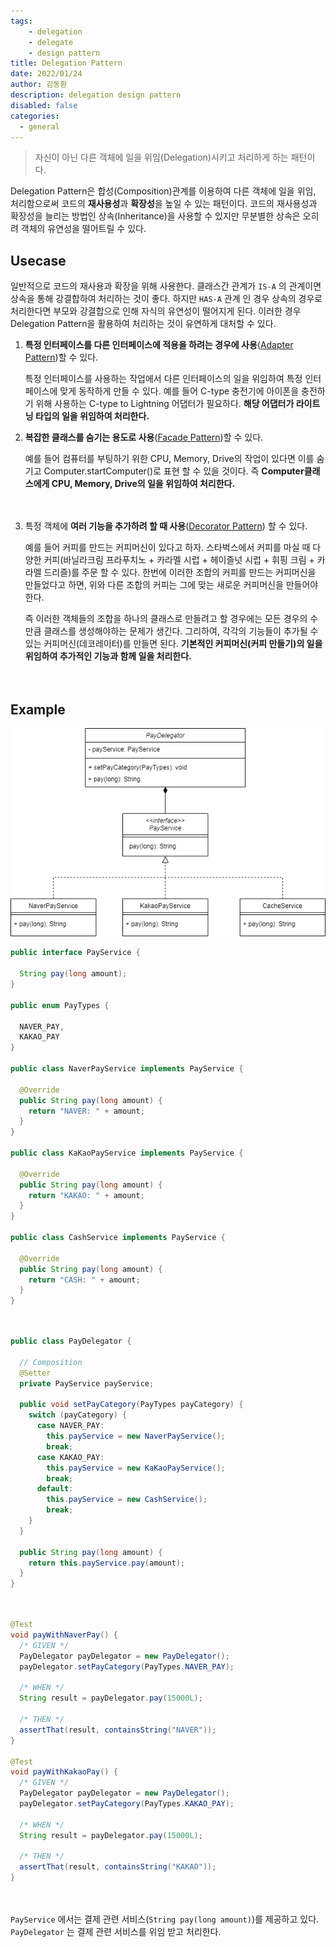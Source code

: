 ```yaml
---
tags: 
    - delegation
    - delegate
    - design pattern
title: Delegation Pattern
date: 2022/01/24
author: 김동환
description: delegation design pattern
disabled: false
categories:
  - general
---
```


> 자신이 아닌 다른 객체에 일을 위임(Delegation)시키고 처리하게 하는 패턴이다.
>

Delegation Pattern은 합성(Composition)관계를 이용하여 다른 객체에 일을 위임, 처리함으로써 코드의 **재사용성**과 **확장성**을 높일 수 있는 패턴이다. 코드의 재사용성과 확장성을 늘리는 방법인 상속(Inheritance)을 사용할 수 있지만 무분별한 상속은 오히려 객체의 유연성을 떨어트릴 수 있다.

## Usecase

일반적으로 코드의 재사용과 확장을 위해 사용한다. 클래스간 관계가 `IS-A` 의 관계이면 상속을 통해 강결합하여 처리하는 것이 좋다. 하지만 `HAS-A` 관계 인 경우 상속의 경우로 처리한다면 부모와 강결합으로 인해 자식의 유연성이 떨어지게 된다. 이러한 경우 Delegation Pattern을 활용하여 처리하는 것이 유연하게 대처할 수 있다.

1. **특정 인터페이스를 다른 인터페이스에 적용을 하려는 경우에 사용**([Adapter Pattern](https://en.wikipedia.org/wiki/Adapter_pattern))할 수 있다.

   특정 인터페이스를 사용하는 작업에서 다른 인터페이스의 일을 위임하여 특정 인터페이스에 맞게 동작하게 만들 수 있다. 예를 들어 C-type 충전기에 아이폰을 충전하기 위해 사용하는 C-type to Lightning 어댑터가 필요하다. **해당 어댑터가 라이트닝 타입의 일을 위임하여 처리한다.**


2. **복잡한 클래스를 숨기는 용도로 사용**([Facade Pattern](https://en.wikipedia.org/wiki/Facade_pattern))할 수 있다.

   예를 들어 컴퓨터를 부팅하기 위한 CPU, Memory, Drive의 작업이 있다면 이를 숨기고 Computer.startComputer()로 표현 할 수 있을 것이다. 즉 **Computer클래스에게 CPU, Memory, Drive의 일을 위임하여 처리한다.**

    　
3. 특정 객체에 **여러 기능을 추가하려 할 때 사용**([Decorator Pattern](https://en.wikipedia.org/wiki/Decorator_pattern)) 할 수 있다.

   예를 들어 커피를 만드는 커피머신이 있다고 하자. 스타벅스에서 커피를 마실 때 다양한 커피(바닐라크림 프라푸치노 + 카라멜 시럽 + 헤이즐넛 시럽 + 휘핑 크림 + 카라멜 드리즐)를 주문 할 수 있다. 한번에 이러한 조합의 커피를 만드는 커피머신을 만들었다고 하면, 위와 다른 조합의 커피는 그에 맞는 새로운 커피머신을 만들어야한다.

   즉 이러한 객체들의 조합을 하나의 클래스로 만들려고 할 경우에는 모든 경우의 수 만큼 클래스를 생성해야하는 문제가 생긴다. 그리하여, 각각의 기능들이 추가될 수 있는 커피머신(데코레이터)를 만들면 된다. **기본적인 커피머신(커피 만들기)의 일을 위임하여 추가적인 기능과 함께 일을 처리한다.**


    　
## Example

![/assets/images/general/payservice_example_diagram.png](/assets/images/general/payservice_example_diagram.png)

```java
public interface PayService {

  String pay(long amount);
}

public enum PayTypes {

  NAVER_PAY,
  KAKAO_PAY
}

public class NaverPayService implements PayService {

  @Override
  public String pay(long amount) {
    return "NAVER: " + amount;
  }
}

public class KaKaoPayService implements PayService {

  @Override
  public String pay(long amount) {
    return "KAKAO: " + amount;
  }
}

public class CashService implements PayService {

  @Override
  public String pay(long amount) {
    return "CASH: " + amount;
  }
}
```

　
```java
public class PayDelegator {

  // Composition
  @Setter
  private PayService payService;

  public void setPayCategory(PayTypes payCategory) {
    switch (payCategory) {
      case NAVER_PAY:
        this.payService = new NaverPayService();
        break;
      case KAKAO_PAY:
        this.payService = new KaKaoPayService();
        break;
      default:
        this.payService = new CashService();
        break;
    }
  }

  public String pay(long amount) {
    return this.payService.pay(amount);
  }
}
```

　
```java
@Test
void payWithNaverPay() {
  /* GIVEN */
  PayDelegator payDelegator = new PayDelegator();
  payDelegator.setPayCategory(PayTypes.NAVER_PAY);

  /* WHEN */
  String result = payDelegator.pay(15000L);

  /* THEN */
  assertThat(result, containsString("NAVER"));
}

@Test
void payWithKakaoPay() {
  /* GIVEN */
  PayDelegator payDelegator = new PayDelegator();
  payDelegator.setPayCategory(PayTypes.KAKAO_PAY);

  /* WHEN */
  String result = payDelegator.pay(15000L);

  /* THEN */
  assertThat(result, containsString("KAKAO"));
}
```

　

`PayService` 에서는 결제 관련 서비스(`String pay(long amount)`)를 제공하고 있다. `PayDelegator` 는 결제 관련 서비스를 위임 받고 처리한다.